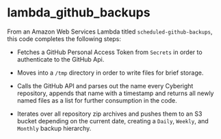 # lambda_github_backups

From an Amazon Web Services Lambda titled `scheduled-github-backups`, this code completes the following steps:

- Fetches a GitHub Personal Access Token from `Secrets` in order to authenticate to the GitHub Api.

- Moves into a `/tmp` directory in order to write files for brief storage.

- Calls the GitHub API and parses out the name every Cyberight repository, appends that name with a timestamp and returns all newly named files as a list for further consumption in the code. 

- Iterates over all repository zip archives and pushes them to an S3 bucket depending on the current date, creating a `Daily`, `Weekly`, and `Monthly` backup hierarchy.
